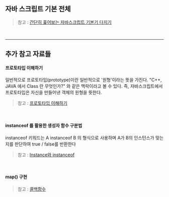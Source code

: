 ## 자바 스크립트 기본 전체

> 참고 : [간단히 훑어보는 자바스크립트 기본기 다지기](https://joshua1988.github.io/web-development/javascript/javascript-basic-summary/)

<br>

---

## 추가 참고 자료들

#### 프로토타입 이해하기

일반적으로 프로토타입(prototype)이란 일반적으로 '원형'이라는 뜻을 가진다. "C++, JAVA 에서 Class 란 무엇인가?" 와 같은 맥락이라고 볼 수 있다. 즉, 자바스크립트에서 프로토타입은 자신을 만들어낸 객체의 원형을 뜻한다.

> 참고 : [프로토타입 이해하기](https://medium.com/@bluesh55/javascript-prototype-%EC%9D%B4%ED%95%B4%ED%95%98%EA%B8%B0-f8e67c286b67)

<br>

#### instanceof 를 활용한 생성자 함수 구분법

instanceof 키워드는 A instanceof B 의 형식으로 사용하며 A가 B의 인스턴스가 맞는지를 판단하여 true / false를 반환한다

> 참고 : [Instance와 instanceof](https://m.blog.naver.com/PostView.nhn?blogId=tk2rush90&logNo=221065400439&proxyReferer=https:%2F%2Fwww.google.com%2F)

<br>

#### map() 구현

> 참고 : [콜백함수](https://velog.io/@minidoo/%EC%9E%90%EB%B0%94%EC%8A%A4%ED%81%AC%EB%A6%BD%ED%8A%B8-%EC%BD%9C%EB%B0%B1-%ED%95%A8%EC%88%98Callback-Function)
